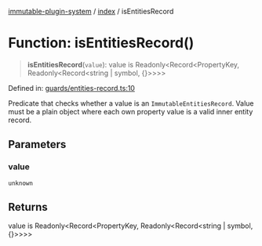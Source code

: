 [immutable-plugin-system](../../README.md) / [index](../README.md) / isEntitiesRecord

# Function: isEntitiesRecord()

> **isEntitiesRecord**(`value`): value is Readonly\<Record\<PropertyKey, Readonly\<Record\<string \| symbol, \{\}\>\>\>\>

Defined in: [guards/entities-record.ts:10](https://github.com/agladysh/immutable-plugin-system/blob/6e42ed226f57386126fa674261cc4cffcef8c585/src/guards/entities-record.ts#L10)

Predicate that checks whether a value is an `ImmutableEntitiesRecord`.
Value must be a plain object where each own property value is a valid inner
entity record.

## Parameters

### value

`unknown`

## Returns

value is Readonly\<Record\<PropertyKey, Readonly\<Record\<string \| symbol, \{\}\>\>\>\>
